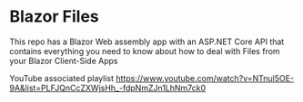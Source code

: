 # Blazor Files

This repo has a Blazor Web assembly app with an ASP.NET Core API that contains everything you need to know about how to deal with Files from your Blazor Client-Side Apps

YouTube associated playlist 
https://www.youtube.com/watch?v=NTnul5OE-9A&list=PLFJQnCcZXWjsHh_-fdpNmZJn1LhNm7ck0

